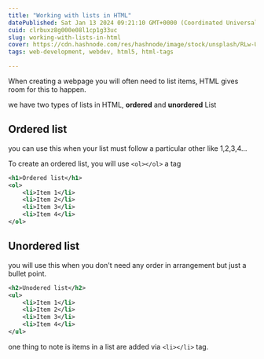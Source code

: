 ```yaml
---
title: "Working with lists in HTML"
datePublished: Sat Jan 13 2024 09:21:10 GMT+0000 (Coordinated Universal Time)
cuid: clrbuxz8g000e08l1cp1g33uc
slug: working-with-lists-in-html
cover: https://cdn.hashnode.com/res/hashnode/image/stock/unsplash/RLw-UC03Gwc/upload/ef39b8edc9ccd538bef1d277e09f5afc.jpeg
tags: web-development, webdev, html5, html-tags

---
```


When creating a webpage you will often need to list items, HTML gives room for this to happen.

we have two types of lists in HTML, **ordered** and **unordered** List

## Ordered list

you can use this when your list must follow a particular other like 1,2,3,4...

To create an ordered list, you will use `<ol></ol>` a tag

```xml
<h1>Ordered list</h1>
<ol>
    <li>Item 1</li>
    <li>Item 2</li>
    <li>Item 3</li>
    <li>Item 4</li>
</ol>
```

## Unordered list

you will use this when you don't need any order in arrangement but just a bullet point.

```xml
<h2>Unodered list</h2>
<ul>
    <li>Item 1</li>
    <li>Item 2</li>
    <li>Item 3</li>
    <li>Item 4</li>
</ul>
```

one thing to note is items in a list are added via `<li></li>` tag.